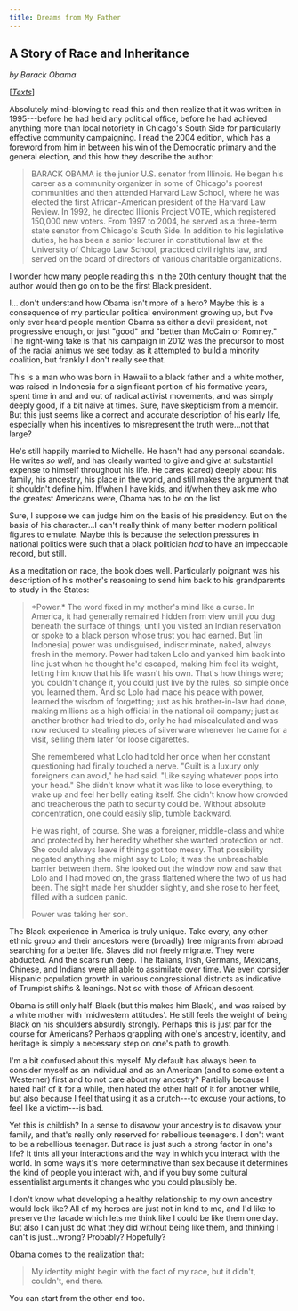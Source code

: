```yaml
---
title: Dreams from My Father
---
```

## A Story of Race and Inheritance

*by Barack Obama*

[[*Texts*](/texts)]

Absolutely mind-blowing to read this and then realize that it was written in 1995---before he had held any political office, before he had achieved anything more than local notoriety in Chicago's South Side for particularly effective community campaigning. I read the 2004 edition, which has a foreword from him in between his win of the Democratic primary and the general election, and this how they describe the author:
<blockquote>
BARACK OBAMA is the junior U.S. senator from Illinois. He began his career as a community organizer in some of Chicago's poorest communities and then attended Harvard Law School, where he was elected the first African-American president of the Harvard Law Review. In 1992, he directed Illionis Project VOTE, which registered 150,000 new voters. From 1997 to 2004, he served as a three-term state senator from Chicago's South Side. In addition to his legislative duties, he has been a senior lecturer in constitutional law at the University of Chicago Law School, practiced civil rights law, and served on the board of directors of various charitable organizations.
</blockquote>
I wonder how many people reading this in the 20th century thought that the author would then go on to be the first Black president.

I... don't understand how Obama isn't more of a hero? Maybe this is a consequence of my particular political environment growing up, but I've only ever heard people mention Obama as either a devil president, not progressive enough, or just "good" and "better than McCain or Romney." The right-wing take is that his campaign in 2012 was the precursor to most of the racial animus we see today, as it attempted to build a minority coalition, but frankly I don't really see that.

This is a man who was born in Hawaii to a black father and a white mother, was raised in Indonesia for a significant portion of his formative years, spent time in and and out of radical activist movements, and was simply deeply good, if a bit naive at times. Sure, have skepticism from a memoir. But this just seems like a correct and accurate description of his early life, especially when his incentives to misrepresent the truth were...not that large? 

He's still happily married to Michelle. He hasn't had any personal scandals. He writes *so well*, and has clearly wanted to give and give at substantial expense to himself throughout his life. He cares (cared) deeply about his family, his ancestry, his place in the world, and still makes the argument that it shouldn't define him. If/when I have kids, and if/when they ask me who the greatest Americans were, Obama has to be on the list. 

Sure, I suppose we can judge him on the basis of his presidency. But on the basis of his character...I can't really think of many better modern political figures to emulate. Maybe this is because the selection pressures in national politics were such that a black politician *had* to have an impeccable record, but still. 

As a meditation on race, the book does well. Particularly poignant was his description of his mother's reasoning to send him back to his grandparents to study in the States:
<blockquote>
*Power.* The word fixed in my mother's mind like a curse. In America, it had generally remained hidden from view until you dug beneath the surface of things; until you visited an Indian reservation or spoke to a black person whose trust you had earned. But [in Indonesia] power was undisguised, indiscriminate, naked, always fresh in the memory. Power had taken Lolo and yanked him back into line just when he thought he'd escaped, making him feel its weight, letting him know that his life wasn't his own. That's how things were; you couldn't change it, you could just live by the rules, so simple once you learned them. And so Lolo had mace his peace with power, learned the wisdom of forgetting; just as his brother-in-law had done, making millions as a high official in the national oil company; just as another brother had tried to do, only he had miscalculated and was now reduced to stealing pieces of silverware whenever he came for a visit, selling them later for loose cigarettes. 

She remembered what Lolo had told her once when her constant questioning had finally touched a nerve. "Guilt is a luxury only foreigners can avoid," he had said. "Like saying whatever pops into your head." She didn't know what it was like to lose everything, to wake up and feel her belly eating itself. She didn't know how crowded and treacherous the path to security could be. Without absolute concentration, one could easily slip, tumble backward. 

He was right, of course. She was a foreigner, middle-class and white and protected by her heredity whether she wanted protection or not. She could always leave if things got too messy. That possibility negated anything she might say to Lolo; it was the unbreachable barrier between them. She looked out the window now and saw that Lolo and I had moved on, the grass flattened where the two of us had been. The sight made her shudder slightly, and she rose to her feet, filled with a sudden panic.

Power was taking her son. 
</blockquote>
The Black experience in America is truly unique. Take every, any other ethnic group and their ancestors were (broadly) free migrants from abroad searching for a better life. Slaves did not freely migrate. They were abducted. And the scars run deep. The Italians, Irish, Germans, Mexicans, Chinese, and Indians were all able to assimilate over time. We even consider Hispanic population growth in various congressional districts as indicative of Trumpist shifts & leanings. Not so with those of African descent. 

Obama is still only half-Black (but this makes him Black), and was raised by a white mother with 'midwestern attitudes'. He still feels the weight of being Black on his shoulders absurdly strongly. Perhaps this is just par for the course for Americans? Perhaps grappling with one's ancestry, identity, and heritage is simply a necessary step on one's path to growth.

I'm a bit confused about this myself. My default has always been to consider myself as an individual and as an American (and to some extent a Westerner) first and to not care about my ancestry? Partially because I hated half of it for a while, then hated the other half of it for another while, but also because I feel that using it as a crutch---to excuse your actions, to feel like a victim---is bad.

Yet this is childish? In a sense to disavow your ancestry is to disavow your family, and that's really only reserved for rebellious teenagers. I don't want to be a rebellious teenager. But race is just such a strong factor in one's life? It tints all your interactions and the way in which you interact with the world. In some ways it's more determinative than sex because it determines the kind of people you interact with, and if you buy some cultural essentialist arguments it changes who you could plausibly be.

I don't know what developing a healthy relationship to my own ancestry would look like? All of my heroes are just not in kind to me, and I'd like to preserve the facade which lets me think like I could be like them one day. But also I can just do what they did without being like them, and thinking I can't is just...wrong? Probably? Hopefully?

Obama comes to the realization that:
<blockquote>
My identity  might begin with the fact of my race, but it didn't, couldn't, end there.
</blockquote>
You can start from the other end too. 
